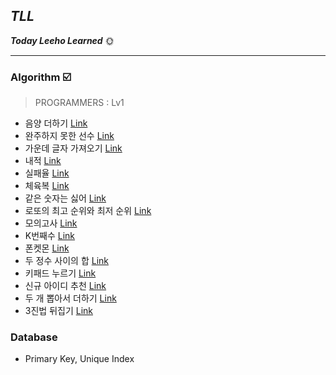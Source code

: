 ## ***TLL*** 

***Today Leeho Learned*** 🌞

---

### Algorithm ☑️

> PROGRAMMERS : Lv1

* 음양 더하기 [Link](https://programmers.co.kr/learn/courses/30/lessons/76501)
* 완주하지 못한 선수 [Link](https://programmers.co.kr/learn/courses/30/lessons/42576)
* 가운데 글자 가져오기 [Link](https://programmers.co.kr/learn/courses/30/lessons/12903)
* 내적 [Link](https://programmers.co.kr/learn/courses/30/lessons/70128)
* 실패율 [Link](https://programmers.co.kr/learn/courses/30/lessons/42889)
* 체육복 [Link](https://programmers.co.kr/learn/courses/30/lessons/42862)
* 같은 숫자는 싫어 [Link](https://programmers.co.kr/learn/courses/30/lessons/12906)
* 로또의 최고 순위와 최저 순위 [Link](https://programmers.co.kr/learn/courses/30/lessons/77484)
* 모의고사 [Link](https://programmers.co.kr/learn/courses/30/lessons/42840)
* K번째수 [Link](https://programmers.co.kr/learn/courses/30/lessons/42748)
* 폰켓몬 [Link](https://programmers.co.kr/learn/courses/30/lessons/1845)
* 두 정수 사이의 합 [Link](https://programmers.co.kr/learn/courses/30/lessons/12912)
* 키패드 누르기 [Link](https://programmers.co.kr/learn/courses/30/lessons/67256)
* 신규 아이디 추천 [Link](https://programmers.co.kr/learn/courses/30/lessons/72410)
* 두 개 뽑아서 더하기 [Link](https://programmers.co.kr/learn/courses/30/lessons/68644)
* 3진법 뒤집기 [Link](https://programmers.co.kr/learn/courses/30/lessons/68935)

### Database

* Primary Key, Unique Index
